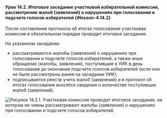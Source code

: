#### Урок 14.2. Итоговое заседание участковой избирательной комиссии, рассмотрение жалоб (заявлений) о нарушениях при голосовании и подсчете голосов избирателей {#lesson-4.14.2}

После составления протокола об итогах голосования участковая комиссия в обязательном порядке проводит итоговое заседание. 

На указанном заседании:
- рассматриваются жалобы (заявления) о нарушениях при голосовании и подсчете голосов избирателей, а также иные обращения (жалобы, заявления), поступившие в УИК в день голосования до окончания подсчета голосов избирателей (если они не были рассмотрены ранее на заседании УИК);
- подписывается реестр учета жалоб (заявлений) и в протокол об итогах голосования вносятся сведения о количестве поступивших жалоб (заявлений). 

![Рисунок 14.2.1. Участковая комиссия проводит итоговое заседание, на котором ее члены рассматривают жалобы (заявления) о нарушениях при голосовании и подсчете голосов избирателей.](./4.14.2.1.png)
